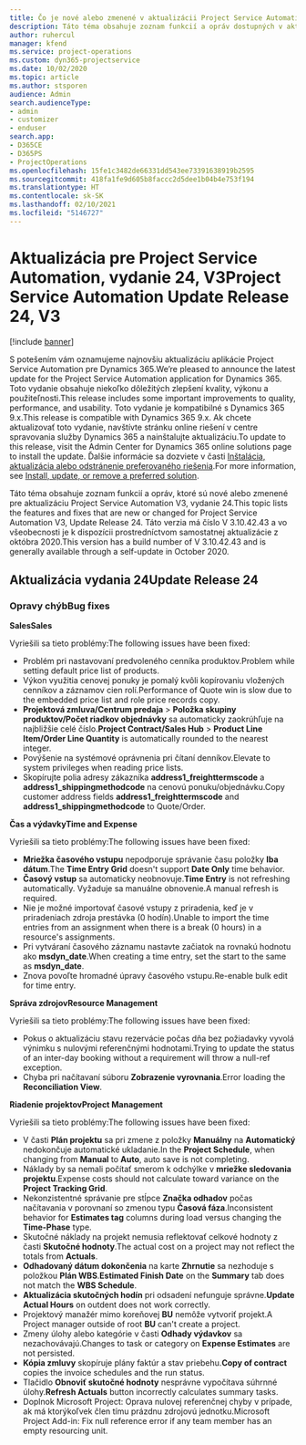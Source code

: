 ```yaml
---
title: Čo je nové alebo zmenené v aktualizácii Project Service Automation, vydanie 24, V3
description: Táto téma obsahuje zoznam funkcií a opráv dostupných v aktualizácii Project Service Automation, vydanie 24, V3
author: ruhercul
manager: kfend
ms.service: project-operations
ms.custom: dyn365-projectservice
ms.date: 10/02/2020
ms.topic: article
ms.author: stsporen
audience: Admin
search.audienceType:
- admin
- customizer
- enduser
search.app:
- D365CE
- D365PS
- ProjectOperations
ms.openlocfilehash: 15fe1c3482de66331dd543ee73391638919b2595
ms.sourcegitcommit: 418fa1fe9d605b8faccc2d5dee1b04b4e753f194
ms.translationtype: HT
ms.contentlocale: sk-SK
ms.lasthandoff: 02/10/2021
ms.locfileid: "5146727"
---
```

# <a name="project-service-automation-update-release-24-v3"></a><span data-ttu-id="edd66-103">Aktualizácia pre Project Service Automation, vydanie 24, V3</span><span class="sxs-lookup"><span data-stu-id="edd66-103">Project Service Automation Update Release 24, V3</span></span>

[!include [banner](../includes/psa-now-project-operations.md)]

<span data-ttu-id="edd66-104">S potešením vám oznamujeme najnovšiu aktualizáciu aplikácie Project Service Automation pre Dynamics 365.</span><span class="sxs-lookup"><span data-stu-id="edd66-104">We’re pleased to announce the latest update for the Project Service Automation application for Dynamics 365.</span></span> <span data-ttu-id="edd66-105">Toto vydanie obsahuje niekoľko dôležitých zlepšení kvality, výkonu a použiteľnosti.</span><span class="sxs-lookup"><span data-stu-id="edd66-105">This release includes some important improvements to quality, performance, and usability.</span></span> <span data-ttu-id="edd66-106">Toto vydanie je kompatibilné s Dynamics 365 9.x.</span><span class="sxs-lookup"><span data-stu-id="edd66-106">This release is compatible with Dynamics 365 9.x.</span></span> <span data-ttu-id="edd66-107">Ak chcete aktualizovať toto vydanie, navštívte stránku online riešení v centre spravovania služby Dynamics 365 a nainštalujte aktualizáciu.</span><span class="sxs-lookup"><span data-stu-id="edd66-107">To update to this release, visit the Admin Center for Dynamics 365 online solutions page to install the update.</span></span> <span data-ttu-id="edd66-108">Ďalšie informácie sa dozviete v časti [Inštalácia, aktualizácia alebo odstránenie preferovaného riešenia](https://docs.microsoft.com/power-platform/admin/install-remove-preferred-solution).</span><span class="sxs-lookup"><span data-stu-id="edd66-108">For more information, see [Install, update, or remove a preferred solution](https://docs.microsoft.com/power-platform/admin/install-remove-preferred-solution).</span></span>

<span data-ttu-id="edd66-109">Táto téma obsahuje zoznam funkcií a opráv, ktoré sú nové alebo zmenené pre aktualizáciu Project Service Automation V3, vydanie 24.</span><span class="sxs-lookup"><span data-stu-id="edd66-109">This topic lists the features and fixes that are new or changed for Project Service Automation V3, Update Release 24.</span></span> <span data-ttu-id="edd66-110">Táto verzia má číslo V 3.10.42.43 a vo všeobecnosti je k dispozícii prostredníctvom samostatnej aktualizácie z októbra 2020.</span><span class="sxs-lookup"><span data-stu-id="edd66-110">This version has a build number of V 3.10.42.43 and is generally available through a self-update in October 2020.</span></span>

## <a name="update-release-24"></a><span data-ttu-id="edd66-111">Aktualizácia vydania 24</span><span class="sxs-lookup"><span data-stu-id="edd66-111">Update Release 24</span></span>

### <a name="bug-fixes"></a><span data-ttu-id="edd66-112">Opravy chýb</span><span class="sxs-lookup"><span data-stu-id="edd66-112">Bug fixes</span></span>

<span data-ttu-id="edd66-113">**Sales**</span><span class="sxs-lookup"><span data-stu-id="edd66-113">**Sales**</span></span>

<span data-ttu-id="edd66-114">Vyriešili sa tieto problémy:</span><span class="sxs-lookup"><span data-stu-id="edd66-114">The following issues have been fixed:</span></span>

- <span data-ttu-id="edd66-115">Problém pri nastavovaní predvoleného cenníka produktov.</span><span class="sxs-lookup"><span data-stu-id="edd66-115">Problem while setting default price list of products.</span></span>
- <span data-ttu-id="edd66-116">Výkon využitia cenovej ponuky je pomalý kvôli kopírovaniu vložených cenníkov a záznamov cien rolí.</span><span class="sxs-lookup"><span data-stu-id="edd66-116">Performance of Quote win is slow due to the embedded price list and role price records copy.</span></span>
- <span data-ttu-id="edd66-117">**Projektová zmluva/Centrum predaja** > **Položka skupiny produktov/Počet riadkov objednávky** sa automaticky zaokrúhľuje na najbližšie celé číslo.</span><span class="sxs-lookup"><span data-stu-id="edd66-117">**Project Contract/Sales Hub** > **Product Line Item/Order Line Quantity** is automatically rounded to the nearest integer.</span></span>
- <span data-ttu-id="edd66-118">Povýšenie na systémové oprávnenia pri čítaní denníkov.</span><span class="sxs-lookup"><span data-stu-id="edd66-118">Elevate to system privileges when reading price lists.</span></span>
- <span data-ttu-id="edd66-119">Skopírujte polia adresy zákazníka **address1_freighttermscode** a **address1_shippingmethodcode** na cenovú ponuku/objednávku.</span><span class="sxs-lookup"><span data-stu-id="edd66-119">Copy customer address fields **address1_freighttermscode** and **address1_shippingmethodcode** to Quote/Order.</span></span> 


<span data-ttu-id="edd66-120">**Čas a výdavky**</span><span class="sxs-lookup"><span data-stu-id="edd66-120">**Time and Expense**</span></span>

<span data-ttu-id="edd66-121">Vyriešili sa tieto problémy:</span><span class="sxs-lookup"><span data-stu-id="edd66-121">The following issues have been fixed:</span></span>

- <span data-ttu-id="edd66-122">**Mriežka časového vstupu** nepodporuje správanie času položky **Iba dátum**.</span><span class="sxs-lookup"><span data-stu-id="edd66-122">The **Time Entry Grid** doesn't support **Date Only** time behavior.</span></span>
- <span data-ttu-id="edd66-123">**Časový vstup** sa automaticky neobnovuje.</span><span class="sxs-lookup"><span data-stu-id="edd66-123">**Time Entry** is not refreshing automatically.</span></span> <span data-ttu-id="edd66-124">Vyžaduje sa manuálne obnovenie.</span><span class="sxs-lookup"><span data-stu-id="edd66-124">A manual refresh is required.</span></span>
- <span data-ttu-id="edd66-125">Nie je možné importovať časové vstupy z priradenia, keď je v priradeniach zdroja prestávka (0 hodín).</span><span class="sxs-lookup"><span data-stu-id="edd66-125">Unable to import the time entries from an assignment when there is a break (0 hours) in a resource's assignments.</span></span>
- <span data-ttu-id="edd66-126">Pri vytváraní časového záznamu nastavte začiatok na rovnakú hodnotu ako **msdyn_date**.</span><span class="sxs-lookup"><span data-stu-id="edd66-126">When creating a time entry, set the start to the same as **msdyn_date**.</span></span>
- <span data-ttu-id="edd66-127">Znova povoľte hromadné úpravy časového vstupu.</span><span class="sxs-lookup"><span data-stu-id="edd66-127">Re-enable bulk edit for time entry.</span></span>

<span data-ttu-id="edd66-128">**Správa zdrojov**</span><span class="sxs-lookup"><span data-stu-id="edd66-128">**Resource Management**</span></span>

<span data-ttu-id="edd66-129">Vyriešili sa tieto problémy:</span><span class="sxs-lookup"><span data-stu-id="edd66-129">The following issues have been fixed:</span></span>

- <span data-ttu-id="edd66-130">Pokus o aktualizáciu stavu rezervácie počas dňa bez požiadavky vyvolá výnimku s nulovými referenčnými hodnotami.</span><span class="sxs-lookup"><span data-stu-id="edd66-130">Trying to update the status of an inter-day booking without a requirement will throw a null-ref exception.</span></span>
- <span data-ttu-id="edd66-131">Chyba pri načítavaní súboru **Zobrazenie vyrovnania**.</span><span class="sxs-lookup"><span data-stu-id="edd66-131">Error loading the **Reconciliation View**.</span></span>


<span data-ttu-id="edd66-132">**Riadenie projektov**</span><span class="sxs-lookup"><span data-stu-id="edd66-132">**Project Management**</span></span>

<span data-ttu-id="edd66-133">Vyriešili sa tieto problémy:</span><span class="sxs-lookup"><span data-stu-id="edd66-133">The following issues have been fixed:</span></span>

- <span data-ttu-id="edd66-134">V časti **Plán projektu** sa pri zmene z položky **Manuálny** na **Automatický** nedokončuje automatické ukladanie.</span><span class="sxs-lookup"><span data-stu-id="edd66-134">In the **Project Schedule**, when changing from **Manual** to **Auto**, auto save is not completing.</span></span>
- <span data-ttu-id="edd66-135">Náklady by sa nemali počítať smerom k odchýlke v **mriežke sledovania projektu**.</span><span class="sxs-lookup"><span data-stu-id="edd66-135">Expense costs should not calculate toward variance on the **Project Tracking Grid**.</span></span>
- <span data-ttu-id="edd66-136">Nekonzistentné správanie pre stĺpce **Značka odhadov** počas načítavania v porovnaní so zmenou typu **Časová fáza**.</span><span class="sxs-lookup"><span data-stu-id="edd66-136">Inconsistent behavior for **Estimates tag** columns during load versus changing the **Time-Phase** type.</span></span>
- <span data-ttu-id="edd66-137">Skutočné náklady na projekt nemusia reflektovať celkové hodnoty z časti **Skutočné hodnoty**.</span><span class="sxs-lookup"><span data-stu-id="edd66-137">The actual cost on a project may not reflect the totals from **Actuals**.</span></span>
- <span data-ttu-id="edd66-138">**Odhadovaný dátum dokončenia** na karte **Zhrnutie** sa nezhoduje s položkou **Plán WBS**.</span><span class="sxs-lookup"><span data-stu-id="edd66-138">**Estimated Finish Date** on the **Summary** tab does not match the **WBS Schedule**.</span></span>
- <span data-ttu-id="edd66-139">**Aktualizácia skutočných hodín** pri odsadení nefunguje správne.</span><span class="sxs-lookup"><span data-stu-id="edd66-139">**Update Actual Hours** on outdent does not work correctly.</span></span>
- <span data-ttu-id="edd66-140">Projektový manažér mimo koreňovej **BU** nemôže vytvoriť projekt.</span><span class="sxs-lookup"><span data-stu-id="edd66-140">A Project manager outside of root **BU** can't create a project.</span></span>
- <span data-ttu-id="edd66-141">Zmeny úlohy alebo kategórie v časti **Odhady výdavkov** sa nezachovávajú.</span><span class="sxs-lookup"><span data-stu-id="edd66-141">Changes to task or category on **Expense Estimates** are not persisted.</span></span>
- <span data-ttu-id="edd66-142">**Kópia zmluvy** skopíruje plány faktúr a stav priebehu.</span><span class="sxs-lookup"><span data-stu-id="edd66-142">**Copy of contract** copies the invoice schedules and the run status.</span></span>
- <span data-ttu-id="edd66-143">Tlačidlo **Obnoviť skutočné hodnoty** nesprávne vypočítava súhrnné úlohy.</span><span class="sxs-lookup"><span data-stu-id="edd66-143">**Refresh Actuals** button incorrectly calculates summary tasks.</span></span>
- <span data-ttu-id="edd66-144">Doplnok Microsoft Project: Oprava nulovej referenčnej chyby v prípade, ak má ktorýkoľvek člen tímu prázdnu zdrojovú jednotku.</span><span class="sxs-lookup"><span data-stu-id="edd66-144">Microsoft Project Add-in: Fix null reference error if any team member has an empty resourcing unit.</span></span>

